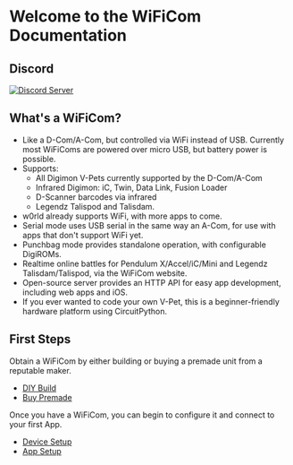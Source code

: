 # Welcome to the WiFiCom Documentation

## Discord
[![Discord Server](https://dcbadge.vercel.app/api/server/yJ4Ub64zrP)](https://discord.gg/yJ4Ub64zrP)

## What's a WiFiCom?
- Like a D-Com/A-Com, but controlled via WiFi instead of USB. Currently most WiFiComs are powered over micro USB, but battery power is possible.
- Supports:
    - All Digimon V-Pets currently supported by the D-Com/A-Com
    - Infrared Digimon: iC, Twin, Data Link, Fusion Loader
    - D-Scanner barcodes via infrared
    - Legendz Talispod and Talisdam.
- w0rld already supports WiFi, with more apps to come.
- Serial mode uses USB serial in the same way an A-Com, for use with apps that don't support WiFi yet.
- Punchbag mode provides standalone operation, with configurable DigiROMs.
- Realtime online battles for Pendulum X/Accel/iC/Mini and Legendz Talisdam/Talispod, via the WiFiCom website.
- Open-source server provides an HTTP API for easy app development, including web apps and iOS.
- If you ever wanted to code your own V-Pet, this is a beginner-friendly hardware platform using CircuitPython.

## First Steps
Obtain a WiFiCom by either building or buying a premade unit from a reputable maker.

- [DIY Build](diy_build.md)
- [Buy Premade](buy_premade.md)

Once you have a WiFiCom, you can begin to configure it and connect to your first App.

- [Device Setup](device_setup.md)
- [App Setup](app_setup.md)

